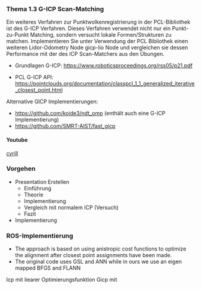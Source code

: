 ### Thema 1.3 G-ICP Scan-Matching
Ein weiteres Verfahren zur Punktwolkenregistrierung in der PCL-Bibliothek ist des G-ICP Verfahren.
Dieses Verfahren verwendet nicht nur ein Punkt-zu-Punkt Matching, sondern versucht lokale Formen/Strukturen zu matchen.
Implementieren Sie unter Verwendung der PCL Bibliothek einen weiteren Lidor-Odometry Node gicp-lio Node und vergleichen sie dessen Performance mit der des ICP Scan-Matchers aus den Übungen.

- Grundlagen G-ICP: https://www.roboticsproceedings.org/rss05/p21.pdf

- PCL G-ICP API: https://pointclouds.org/documentation/classpcl_1_1_generalized_iterative_closest_point.html

Alternative GICP Implementierungen:
- https://github.com/koide3/ndt_omp (enthält auch eine G-ICP Implementierung)
- https://github.com/SMRT-AIST/fast_gicp


#### Youtube

[cyrill](https://www.youtube.com/watch?v=2hC9IG6MFD0&ab_channel=CyrillStachniss)

### Vorgehen

- Presentation Erstellen
  - Einführung
  - Theorie
  - Implementierung
  - Vergleich mit normalem ICP (Versuch)
  - Fazit
- Implementierung


### ROS-Implementierung

- The approach is based on using anistropic cost functions to optimize the alignment after closest point assignments have been made.
- The original code uses GSL and ANN while in ours we use an eigen mapped BFGS and FLANN





Icp mit liearer Optimierungsfunktion
Gicp mit 